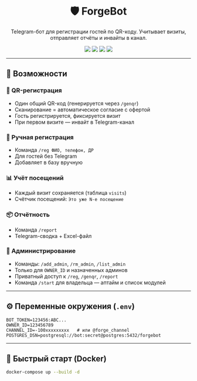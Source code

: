 <h1 align="center">🛡️ ForgeBot</h1>
<p align="center">
  Telegram-бот для регистрации гостей по QR-коду. Учитывает визиты, отправляет отчёты и инвайты в канал.
</p>

<p align="center">
  <img src="https://img.shields.io/badge/Python-3.11-blue?logo=python" />
  <img src="https://img.shields.io/badge/Aiogram-3.x-blueviolet?logo=telegram" />
  <img src="https://img.shields.io/badge/PostgreSQL-asyncpg-336791?logo=postgresql" />
  <img src="https://img.shields.io/badge/Docker-ready-0db7ed?logo=docker" />
</p>

---

## 🚀 Возможности

### 📲 QR-регистрация
- Один общий QR-код (генерируется через `/genqr`)
- Сканирование = автоматическое согласие с офертой
- Гость регистрируется, фиксируется визит
- При первом визите — инвайт в Telegram-канал

### 📝 Ручная регистрация
- Команда `/reg ФИО, телефон, ДР`
- Для гостей без Telegram
- Добавляет в базу вручную

### 📊 Учёт посещений
- Каждый визит сохраняется (таблица `visits`)
- Счётчик посещений: `Это уже N-е посещение`

### 📦 Отчётность
- Команда `/report`
- Telegram-сводка + Excel-файл

### 🔐 Администрирование
- Команды: `/add_admin`, `/rm_admin`, `/list_admin`
- Только для `OWNER_ID` и назначенных админов
- Приватный доступ к `/reg`, `/genqr`, `/report`
- Команда `/start` для владельца — аптайм и список модулей

---

## ⚙️ Переменные окружения (`.env`)

```env
BOT_TOKEN=123456:ABC...
OWNER_ID=123456789
CHANNEL_ID=-100xxxxxxxxx   # или @forge_channel
POSTGRES_DSN=postgresql://bot:secret@postgres:5432/forgebot
```

---

## 🐳 Быстрый старт (Docker)

```bash
docker-compose up --build -d
```




